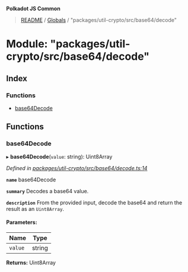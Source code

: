 **Polkadot JS Common**

> [README](../README.md) / [Globals](../globals.md) / "packages/util-crypto/src/base64/decode"

# Module: "packages/util-crypto/src/base64/decode"

## Index

### Functions

* [base64Decode](_packages_util_crypto_src_base64_decode_.md#base64decode)

## Functions

### base64Decode

▸ **base64Decode**(`value`: string): Uint8Array

*Defined in [packages/util-crypto/src/base64/decode.ts:14](https://github.com/polkadot-js/common/blob/c366e637/packages/util-crypto/src/base64/decode.ts#L14)*

**`name`** base64Decode

**`summary`** Decodes a base64 value.

**`description`** 
From the provided input, decode the base64 and return the result as an `Uint8Array`.

#### Parameters:

Name | Type |
------ | ------ |
`value` | string |

**Returns:** Uint8Array
